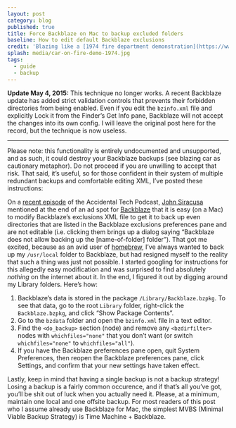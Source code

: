 ```yaml
---
layout: post
category: blog
published: true
title: Force Backblaze on Mac to backup excluded folders
baseline: How to edit default Backblaze exclusions
credit: 'Blazing like a [1974 fire department demonstration](https://www.flickr.com/photos/usnationalarchives/4271777745)'
splash: media/car-on-fire-demo-1974.jpg
tags:
  - guide
  - backup
---
```


**Update May 4, 2015:** This technique no longer works. A recent Backblaze update has added strict validation controls that prevents their forbidden directories from being enabled. Even if you edit the `bzinfo.xml` file and explicitly Lock it from the Finder’s Get Info pane, Backblaze will not accept the changes into its own config. I will leave the original post here for the record, but the technique is now useless.

-----------

Please note: this functionality is entirely undoc&shy;umen&shy;ted and unsup&shy;ported, and as such, it could dest&shy;roy your Back&shy;blaze back&shy;ups (see blaz&shy;ing car as cau&shy;tion&shy;ary meta&shy;phor). Do not proceed if you are unwilling to accept that risk. That said, it’s useful, so for those confident in their system of multiple redundant backups and comfortable editing XML, I’ve posted these instructions:

On a [recent episode][atp-episode] of the Accidental Tech Podcast, [John Siracusa][] mentioned at the end of an ad spot for [Backblaze][] that it is easy (on a Mac) to modify Backblaze’s exclusions XML file to get it to back up even directories that are listed in the Backblaze exclusions preferences pane and are not editable (i.e. clicking them brings up a dialog saying “Backblaze does not allow backing up the [name-of-folder] folder”). That got me excited, because as an avid user of [homebrew][], I’ve always wanted to back up my `/usr/local` folder to Backblaze, but had resigned myself to the reality that such a thing was just not possible. I started googling for instructions for this allegedly easy modification and was surprised to find absolutely *nothing* on the internet about it. In the end, I figured it out by digging around my Library folders. Here’s how:

1. Backblaze’s data is stored in the package `/Library/Backblaze.bzpkg`. To see that data, go to the root `Library` folder, right-click the `Backblaze.bzpkg`, and click “Show Package Contents”.
2. Go to the `bzdata` folder and open the `bzinfo.xml` file in a text editor.
3. Find the `<do_backup>` section (node) and remove any `<bzdirfilter>` nodes with `whichfiles="none"` that you don’t want (or switch `whichfiles="none"` to `whichfiles="all"`).
4. If you have the Backblaze preferences pane open, quit System Preferences, then reopen the Backblaze preferences pane, click Settings, and confirm that your new settings have taken effect.

Lastly, keep in mind that having a single backup is not a backup strategy! Losing a backup is a fairly common occurence, and if that’s all you’ve got, you’ll be shit out of luck when you actually need it. Please, at a minimum, maintain one local and one offsite backup. For most readers of this post who I assume already use Backblaze for Mac, the simplest MVBS (Minimal Viable Backup Strategy) is Time Machine + Backblaze.

[atp-episode]: http://atp.fm/episodes/97
[John Siracusa]: http://hypercritical.co/about/
[Backblaze]: https://www.backblaze.com/atp
[homebrew]: http://brew.sh/
